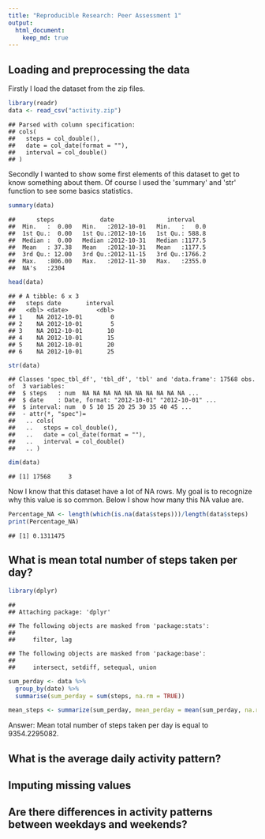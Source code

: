 ```yaml
---
title: "Reproducible Research: Peer Assessment 1"
output: 
  html_document:
    keep_md: true
---
```



## Loading and preprocessing the data


Firstly I load the dataset from the zip files. 

```r
library(readr)
data <- read_csv("activity.zip")
```

```
## Parsed with column specification:
## cols(
##   steps = col_double(),
##   date = col_date(format = ""),
##   interval = col_double()
## )
```

Secondly I wanted to show some first elements of this dataset to get to know something about them. Of course I used the 'summary' and 'str' function to see some basics statistics.

```r
summary(data)
```

```
##      steps             date               interval     
##  Min.   :  0.00   Min.   :2012-10-01   Min.   :   0.0  
##  1st Qu.:  0.00   1st Qu.:2012-10-16   1st Qu.: 588.8  
##  Median :  0.00   Median :2012-10-31   Median :1177.5  
##  Mean   : 37.38   Mean   :2012-10-31   Mean   :1177.5  
##  3rd Qu.: 12.00   3rd Qu.:2012-11-15   3rd Qu.:1766.2  
##  Max.   :806.00   Max.   :2012-11-30   Max.   :2355.0  
##  NA's   :2304
```

```r
head(data)
```

```
## # A tibble: 6 x 3
##   steps date       interval
##   <dbl> <date>        <dbl>
## 1    NA 2012-10-01        0
## 2    NA 2012-10-01        5
## 3    NA 2012-10-01       10
## 4    NA 2012-10-01       15
## 5    NA 2012-10-01       20
## 6    NA 2012-10-01       25
```

```r
str(data)
```

```
## Classes 'spec_tbl_df', 'tbl_df', 'tbl' and 'data.frame':	17568 obs. of  3 variables:
##  $ steps   : num  NA NA NA NA NA NA NA NA NA NA ...
##  $ date    : Date, format: "2012-10-01" "2012-10-01" ...
##  $ interval: num  0 5 10 15 20 25 30 35 40 45 ...
##  - attr(*, "spec")=
##   .. cols(
##   ..   steps = col_double(),
##   ..   date = col_date(format = ""),
##   ..   interval = col_double()
##   .. )
```

```r
dim(data)
```

```
## [1] 17568     3
```

Now I know that this dataset have a lot of NA rows. My goal is to recognize why this value is so common. Below I show how many this NA value are. 


```r
Percentage_NA <- length(which(is.na(data$steps)))/length(data$steps)
print(Percentage_NA)
```

```
## [1] 0.1311475
```

## What is mean total number of steps taken per day?


```r
library(dplyr)
```

```
## 
## Attaching package: 'dplyr'
```

```
## The following objects are masked from 'package:stats':
## 
##     filter, lag
```

```
## The following objects are masked from 'package:base':
## 
##     intersect, setdiff, setequal, union
```

```r
sum_perday <- data %>%
  group_by(date) %>%
  summarise(sum_perday = sum(steps, na.rm = TRUE))

mean_steps <- summarize(sum_perday, mean_perday = mean(sum_perday, na.rm = TRUE))
```
Answer: Mean total number of steps taken per day is equal to 9354.2295082.



## What is the average daily activity pattern?



## Imputing missing values



## Are there differences in activity patterns between weekdays and weekends?
